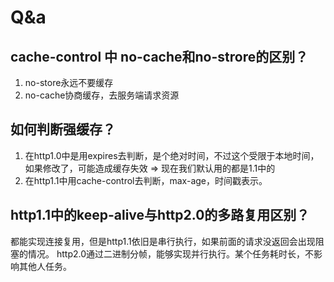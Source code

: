 # Q&a

## cache-control 中 no-cache和no-strore的区别？

1. no-store永远不要缓存
2. no-cache协商缓存，去服务端请求资源

## 如何判断强缓存？

1. 在http1.0中是用expires去判断，是个绝对时间，不过这个受限于本地时间，如果修改了，可能造成缓存失效 => 现在我们默认用的都是1.1中的
2. 在http1.1中用cache-control去判断，max-age，时间戳表示。

## http1.1中的keep-alive与http2.0的多路复用区别？

都能实现连接复用，但是http1.1依旧是串行执行，如果前面的请求没返回会出现阻塞的情况。
http2.0通过二进制分帧，能够实现并行执行。某个任务耗时长，不影响其他人任务。